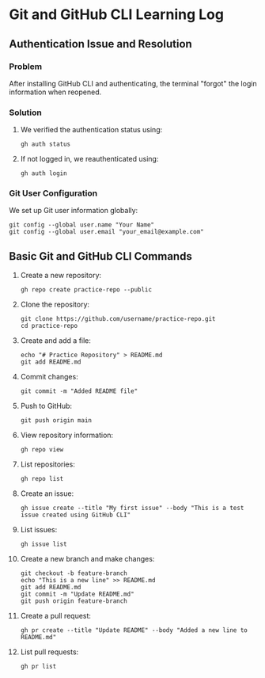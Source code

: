 # Git and GitHub CLI Learning Log

## Authentication Issue and Resolution

### Problem
After installing GitHub CLI and authenticating, the terminal "forgot" the login information when reopened.

### Solution
1. We verified the authentication status using:
   ```
   gh auth status
   ```
2. If not logged in, we reauthenticated using:
   ```
   gh auth login
   ```

### Git User Configuration
We set up Git user information globally:
```
git config --global user.name "Your Name"
git config --global user.email "your_email@example.com"
```

## Basic Git and GitHub CLI Commands

1. Create a new repository:
   ```
   gh repo create practice-repo --public
   ```

2. Clone the repository:
   ```
   git clone https://github.com/username/practice-repo.git
   cd practice-repo
   ```

3. Create and add a file:
   ```
   echo "# Practice Repository" > README.md
   git add README.md
   ```

4. Commit changes:
   ```
   git commit -m "Added README file"
   ```

5. Push to GitHub:
   ```
   git push origin main
   ```

6. View repository information:
   ```
   gh repo view
   ```

7. List repositories:
   ```
   gh repo list
   ```

8. Create an issue:
   ```
   gh issue create --title "My first issue" --body "This is a test issue created using GitHub CLI"
   ```

9. List issues:
   ```
   gh issue list
   ```

10. Create a new branch and make changes:
    ```
    git checkout -b feature-branch
    echo "This is a new line" >> README.md
    git add README.md
    git commit -m "Update README.md"
    git push origin feature-branch
    ```

11. Create a pull request:
    ```
    gh pr create --title "Update README" --body "Added a new line to README.md"
    ```

12. List pull requests:
    ```
    gh pr list
    ```